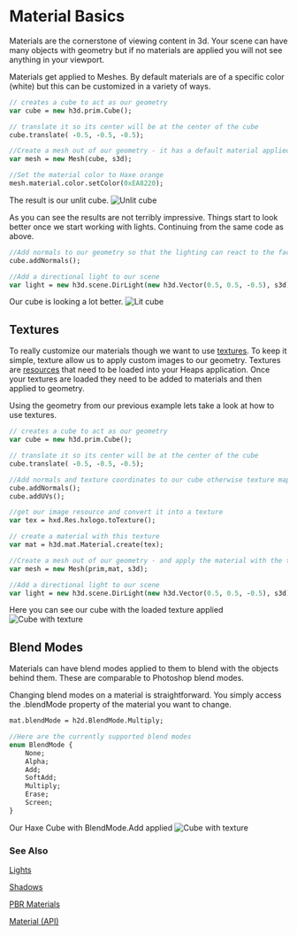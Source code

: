# Material Basics

Materials are the cornerstone of viewing content in 3d. Your scene can have many objects with geometry but if no materials are applied you will not see anything in your viewport.

Materials get applied to Meshes. By default materials are of a specific color (white) but this can be customized in a variety of ways.

```haxe
// creates a cube to act as our geometry
var cube = new h3d.prim.Cube();

// translate it so its center will be at the center of the cube
cube.translate( -0.5, -0.5, -0.5);

//Create a mesh out of our geometry - it has a default material applied.
var mesh = new Mesh(cube, s3d);

//Set the material color to Haxe orange
mesh.material.color.setColor(0xEA8220);
```

The result is our unlit cube.
![Unlit cube](img/h3d/mat_nolights.jpg)


As you can see the results are not terribly impressive. Things start to look better once we start working with lights. Continuing from the same code as above.

```haxe
//Add normals to our geometry so that the lighting can react to the faces
cube.addNormals();

//Add a directional light to our scene
var light = new h3d.scene.DirLight(new h3d.Vector(0.5, 0.5, -0.5), s3d);
```

Our cube is looking a lot better.
![Lit cube](img/h3d/mat_lights.jpg)

## Textures

To really customize our materials though we want to use [textures](https://en.wikipedia.org/wiki/Texture_mapping). To keep it simple, texture allow us to apply custom images to our geometry. Textures are [resources](/documentation/Hxd/Resource-Management.md) that need to be loaded into your Heaps application. Once your textures are loaded they need to be added to materials and then applied to geometry.

Using the geometry from our previous example lets take a look at how to use textures.

```haxe
// creates a cube to act as our geometry
var cube = new h3d.prim.Cube();

// translate it so its center will be at the center of the cube
cube.translate( -0.5, -0.5, -0.5);

//Add normals and texture coordinates to our cube otherwise texture mapping won't work
cube.addNormals();
cube.addUVs();

//get our image resource and convert it into a texture
var tex = hxd.Res.hxlogo.toTexture();

// create a material with this texture
var mat = h3d.mat.Material.create(tex);

//Create a mesh out of our geometry - and apply the material with the texture we just created to it
var mesh = new Mesh(prim,mat, s3d);

//Add a directional light to our scene
var light = new h3d.scene.DirLight(new h3d.Vector(0.5, 0.5, -0.5), s3d);
```

Here you can see our cube with the loaded texture applied
![Cube with texture](img/h3d/mat_texture.jpg)

## Blend Modes

Materials can have blend modes applied to them to blend with the objects behind them. These are comparable to Photoshop blend modes.

Changing blend modes on a material is straightforward. You simply access the .blendMode property of the material you want to change.

```haxe
mat.blendMode = h2d.BlendMode.Multiply;

//Here are the currently supported blend modes
enum BlendMode {
	None;
	Alpha;
	Add;
	SoftAdd;
	Multiply;
	Erase;
	Screen;
}

```

Our Haxe Cube with BlendMode.Add applied
![Cube with texture](img/h3d/mat_blend.jpg)

### See Also
[Lights](/documentation/h3d/Lights.html)

[Shadows](/documentation/h3d/shadows.html)

[PBR Materials](/documentation/h3d/PBRMaterials.html)

[Material (API)](/api/h3d/mat/Material.html)
